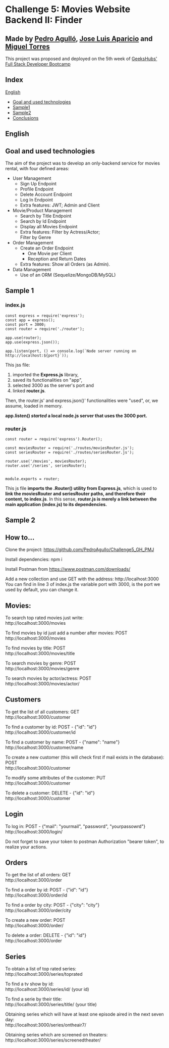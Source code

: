 # Challenge 5: Movies Website Backend II: Finder
## Made by [Pedro Agulló](https://github.com/PedroAgullo), [Jose Luis Aparicio](https://github.com/ApcarJo) and [Miguel Torres](https://github.com/migueltmsp)<br>

This project was proposed and deployed on the 5th week of [GeeksHubs' Full Stack Developer Bootcamp](https://geekshubsacademy.com/)

## Index
[English](##English)
* [Goal and used technologies](##Goal-and-used-technologies)
* [Sample1](##Sample-1)
* [Sample2](##Sample-2)
* [Conclusions](##Conclusions)

## English
## Goal and used technologies

The aim of the project was to develop an only-backend service for movies rental, with four defined areas: <br>

* User Management
    * Sign Up Endpoint
    * Profile Endpoint
    * Delete Account Endpoint
    * Log In Endpoint
    * Extra features: JWT; Admin and Client
* Movie/Product Management
    * Search by Title Endpoint
    * Search by Id Endpoint
    * Display all Movies Endpoint
    * Extra features: Filter by Actress/Actor; <br>Filter by Genre
* Order Management
    * Create an Order Endpoint
        * One Movie per Client
        * Reception and Return Dates
    * Extra features: Show all Orders (as Admin).
* Data Management
    * Use of an ORM (Sequelize/MongoDB/MySQL)

## Sample 1

### index.js
```
const express = require('express');
const app = express();
const port = 3000;
const router = require('./router');

app.use(router);
app.use(express.json());

app.listen(port, () => console.log(`Node server running on http://localhost:${port}`));

```

This jss file:
1. imported the **Express.js** library,
2. saved its functionalities on "app",
3. selected 3000 as the server's port and
4. linked **router.js**.

Then, the router.js' and express.json()' functionalities were "used", or, we assume, loaded in memory.

**app.listen() _started_ a local node.js server that uses the 3000 port.**
<br>

### router.js
```
const router = require('express').Router();

const moviesRouter = require('./routes/moviesRouter.js');
const seriesRouter = require('./routes/seriesRouter.js');

router.use('/movies', moviesRouter);
router.use('/series', seriesRouter);


module.exports = router;

```
This js file **imports the .Router() utility from Express.js**, which is used to **link the moviesRouter and seriesRouter paths, and therefore their content, to index.js**. In this sense, **router.js is merely a link between the main application (index.js) to its dependencies.**

## Sample 2

## How to...

Clone the project:
https://github.com/PedroAgullo/Challenge5_GH_PMJ

Install dependencies: npm i

Install Postman from https://www.postman.com/downloads/

Add a new collection and use GET with the address: http://localhost:3000 
You can find in line 3 of index.js the variable port with 3000, is the port we used by default, you can change it.

## Movies:
To search top rated movies just write:<br>
http://localhost:3000/movies

To find movies by id just add a number after movies: POST<br>
http://localhost:3000/movies

To find movies by title: POST<br>
http://localhost:3000/movies/title 

To search movies by genre: POST<br>
http://localhost:3000/movies/genre 

To search movies by actor/actress: POST<br>
http://localhost:3000/movies/actor/



## Customers
To get the list of all customers: GET<br>
http://localhost:3000/customer

To find a customer by id: POST - {"id": "id"}<br>
http://localhost:3000/customer/id

To find a customer by name: POST - {"name": "name"}<br>
http://localhost:3000/customer/name

To create a new customer (this will check first if mail exists in the database): POST<br>
http://localhost:3000/customer

To modify some attributes of the customer: PUT<br>
http://localhost:3000/customer

To delete a customer: DELETE - {"id": "id"}<br>
http://localhost:3000/customer

## Login

To log in: POST - {"mail": "yourmail", "password", "yourpassowrd"}
http://localhost:3000/login/

Do not forget to save your token to postman Authorization "bearer token", to realize your actions.


##  Orders
To get the list of all orders: GET<br>
http://localhost:3000/order

To find a order by id: POST - {"id": "id"}<br>
http://localhost:3000/order/id

To find a order by city: POST - {"city": "city"}<br>
http://localhost:3000/order/city


To create a new order: POST<br>
http://localhost:3000/order/

To delete a order: DELETE - {"id": "id"}<br>
http://localhost:3000/order


## Series
To obtain a list of top rated series:<br>
http://localhost:3000/series/toprated

To find a tv show by id:<br>
http://localhost:3000/series/id/ (your id)

To find a serie by their title:<br>
http://localhost:3000/series/title/ (your title)

Obtaining series which will have at least one episode aired in the next seven day:<br>
http://localhost:3000/series/ontheair7/

Obtaining series which are screened on theaters:<br>
http://localhost:3000/series/screenedtheater/

